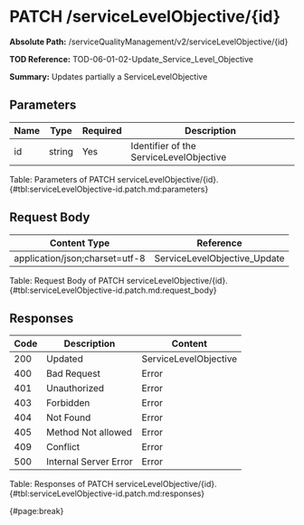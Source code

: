 <!--
    ATTENTION: This file was generated via gradle!
               Do NOT manually edit this file! Any such changes will be overwritten!
-->

# PATCH /serviceLevelObjective/{id}

**Absolute Path:** /serviceQualityManagement/v2/serviceLevelObjective/{id}

**TOD Reference:** TOD-06-01-02-Update_Service_Level_Objective

**Summary:** Updates partially a ServiceLevelObjective

## Parameters

| Name | Type | Required | Description |
| ------ | ------ | --- | ------------ |
| id | string | Yes | Identifier of the ServiceLevelObjective |

Table: Parameters of PATCH serviceLevelObjective/{id}. {#tbl:serviceLevelObjective-id.patch.md:parameters}

## Request Body

| Content Type | Reference |
|--------------|-----------|
| application/json;charset=utf-8 | ServiceLevelObjective_Update |

Table: Request Body of PATCH serviceLevelObjective/{id}. {#tbl:serviceLevelObjective-id.patch.md:request_body}

## Responses

| Code | Description | Content |
|------|-------------|---------|
| 200 | Updated | ServiceLevelObjective |
| 400 | Bad Request | Error |
| 401 | Unauthorized | Error |
| 403 | Forbidden | Error |
| 404 | Not Found | Error |
| 405 | Method Not allowed | Error |
| 409 | Conflict | Error |
| 500 | Internal Server Error | Error |

Table: Responses of PATCH serviceLevelObjective/{id}. {#tbl:serviceLevelObjective-id.patch.md:responses}

{#page:break}
